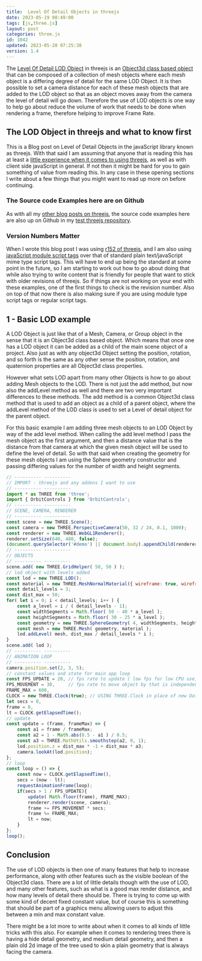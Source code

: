 ```yaml
---
title:  Level Of Detail Objects in threejs
date: 2023-05-19 08:49:00
tags: [js,three.js]
layout: post
categories: three.js
id: 1042
updated: 2023-05-20 07:25:38
version: 1.4
---
```


The [Level Of Detail LOD Object](https://threejs.org/docs/#api/en/objects/LOD) in threejs is an [Object3d class based object](/2018/04/23/threejs-object3d/) that can be composed of a collection of mesh objects where each mesh object is a differing degree of detail for the same LOD Object. It is then possible to set a camera distance for each of these mesh objects that are added to the LOD object so that as an object moves away from the camera the level of detail will go down. Therefore the use of LOD objects is one way to help go about reduce the volume of work that needs to be done when rendering a frame, therefore helping to improve Frame Rate.

<!-- more -->

## The LOD Object in threejs and what to know first

This is a Blog post on Level of Detail Objects in the javaScript library known as threejs. With that said I am assuming that anyone that is reading this has at least a [little experience when it comes to using threejs](/2018/04/04/threejs-getting-started/), as well as with client side javaScript in general. If not then it might be hard for you to gain something of value from reading this. In any case in these opening sections I write about a few things that you might want to read up more on before continuing.

### The Source code Examples here are on Github

As with all my [other blog posts on threejs](/categories/three-js/), the source code examples here are also up on Github in my [test threejs repository](https://github.com/dustinpfister/test_threejs/tree/master/views/forpost/threejs-lod).

### Version Numbers Matter

When I wrote this blog post I was using [r152 of threejs](https://github.com/dustinpfister/test_threejs/blob/master/views/demos/r152/README.md), and I am also using [javaScript module script tags](https://developer.mozilla.org/en-US/docs/Web/JavaScript/Guide/Modules) over that of standard plain text/javaScript mime type script tags. This will have to end up being the standard at some point in the future, so I am starting to work out how to go about doing that while also trying to write content that is friendly for people that want to stick with older revisions of threejs. So if things are not working on your end with these examples, one of the first things to check is the revision number. Also on top of that now there is also making sure if you are using module type script tags or regular script tags.

## 1 - Basic LOD example

A LOD Object is just like that of a Mesh, Camera, or Group object in the sense that it is an Object3d class based object. Which means that once one has a LOD object it can be added as a child of the main scene object of a project. Also just as with any object3d Object setting the position, rotation, and so forth is the same as any other sense the position, rotation, and quaternion properties are all Object3d class properties. 

However what sets LOD apart from many other Objects is how to go about adding Mesh objects to the LOD. There is not just the add method, but now also the addLevel method as well and there are two very important differences to these methods. The add method is a common Object3d class method that is used to add an object as a child of a parent object, where the addLevel method of the LOD class is used to set a Level of detail object for the parent object.

For this basic example I am adding three mesh objects to an LOD Object by way of the add level method. When calling the add level method I pass the mesh object as the first argument, and then a distance value that is the distance from that camera at which the given mesh object will be used to define the level of detail. So with that said when creating the geometry for these mesh objects I am using the Sphere geometry constructor and passing differing values for the number of width and height segments.

```js
// ---------- ----------
// IMPORT - threejs and any addons I want to use
// ---------- ----------
import * as THREE from 'three';
import { OrbitControls } from 'OrbitControls';
// ---------- ----------
// SCENE, CAMERA, RENDERER
// ---------- ----------
const scene = new THREE.Scene();
const camera = new THREE.PerspectiveCamera(50, 32 / 24, 0.1, 1000);
const renderer = new THREE.WebGL1Renderer();
renderer.setSize(640, 480, false);
(document.querySelector('#demo') || document.body).appendChild(renderer.domElement);
// ---------- ----------
// OBJECTS
// ---------- ----------
scene.add( new THREE.GridHelper( 50, 50 ) );
// lod object with levels added
const lod = new THREE.LOD();
const material = new THREE.MeshNormalMaterial({ wireframe: true, wireframeLinewidth: 1 });
const detail_levels = 3;
const dist_max = 50;
for( let i = 0; i < detail_levels; i++ ) {
    const a_level = i / ( detail_levels - 1);
    const widthSegments = Math.floor( 50 - 40 * a_level );
    const heightSegments = Math.floor( 30 - 25 * a_level );
    const geometry = new THREE.SphereGeometry( 4, widthSegments, heightSegments );
    const mesh = new THREE.Mesh( geometry, material );
    lod.addLevel( mesh, dist_max / detail_levels * i );
}
scene.add( lod );
// ---------- ----------
// ANIMATION LOOP
// ---------- ----------
camera.position.set(2, 3, 5);
// constant values and state for main app loop
const FPS_UPDATE = 20, // fps rate to update ( low fps for low CPU use, but choppy video )
FPS_MOVEMENT = 30,     // fps rate to move object by that is independent of frame update rate
FRAME_MAX = 600,
CLOCK = new THREE.Clock(true); // USING THREE.Clock in place of new Date() or Date.now()
let secs = 0,
frame = 0,
lt = CLOCK.getElapsedTime();
// update
const update = (frame, frameMax) => {
    const a1 = frame / frameMax;
    const a2 = 1 - Math.abs(0.5 - a1 ) / 0.5;
    const a3 = THREE.MathUtils.smoothstep(a2, 0, 1);
    lod.position.z = dist_max * -1 + dist_max * a3;
    camera.lookAt(lod.position);
};
// loop
const loop = () => {
    const now = CLOCK.getElapsedTime(),
    secs = (now - lt);
    requestAnimationFrame(loop);
    if(secs > 1 / FPS_UPDATE){
        update( Math.floor(frame), FRAME_MAX);
        renderer.render(scene, camera);
        frame += FPS_MOVEMENT * secs;
        frame %= FRAME_MAX;
        lt = now;
    }
};
loop();
```

## Conclusion

The use of LOD objects is then one of many features that help to increase performance, along with other features such as the visible boolean of the Object3d class. There are a lot of little details though with the use of LOD, and many other features, such as what is a good max render distance, and how many levels of detail there should be. There is trying to come up with some kind of decent fixed constant value, but of course this is something that should be part of a graphics menu allowing users to adjust this between a min and max constant value. 

There might be a lot more to write about when it comes to all kinds of little tricks with this also. For example when it comes to rendering trees there is having a hide detail geometry, and medium detail geometry, and then a plain old 2d image of the tree used to skin a plain geometry that is always facing the camera.
